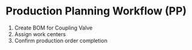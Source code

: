 # Production Planning Workflow (PP)

1. Create BOM for Coupling Valve
2. Assign work centers
3. Confirm production order completion

